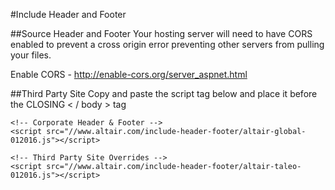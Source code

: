 #Include Header and Footer

##Source Header and Footer
Your hosting server will need to have CORS enabled to prevent a cross origin error preventing other servers from pulling your files.

Enable CORS - http://enable-cors.org/server_aspnet.html 

##Third Party Site
Copy and paste the script tag below and place it before the CLOSING < / body > tag

```
<!-- Corporate Header & Footer -->
<script src="//www.altair.com/include-header-footer/altair-global-012016.js"></script>

<!-- Third Party Site Overrides -->
<script src="//www.altair.com/include-header-footer/altair-taleo-012016.js"></script>

```